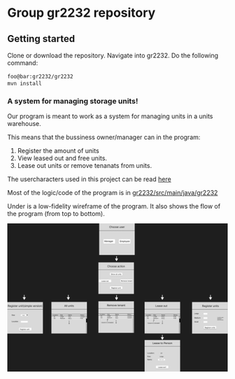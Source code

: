 # Group gr2232 repository 

## Getting started

Clone or download the repository. Navigate into gr2232. Do the following command:

```console
foo@bar:gr2232/gr2232
mvn install
```

 
### **A system for managing storage units!**

Our program is meant to work as a system for managing units in a units warehouse.

This means that the bussiness owner/manager can in the program:

1. Register the amount of units 
2. View leased out and free units. 
3. Lease out units or remove tenanats from units. 

The usercharacters used in this project can be read [here](brukerhistorier.md)

Most of the logic/code of the program is in [gr2232/src/main/java/gr2232](gr2232/src/main/java/gr2232) 

Under is a low-fidelity wireframe of the program. It also shows the flow of the program (from top to bottom). 

![Semantic description of image](gr2232/docs/release1/low-fidelity-wireframePNG.png "low-fidelity-wireframePNG")
